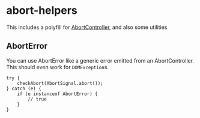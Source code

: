 # abort-helpers

This includes a polyfill for [AbortController](https://developer.mozilla.org/en-US/docs/Web/API/AbortController), and also some utilities

## AbortError

You can use AbortError like a generic error emitted from an AbortController. This should even work for `DOMException`s.

```
try {
	checkAbort(AbortSignal.abort());
} catch (e) {
	if (e instanceof AbortError) {
		// true
	}
}
```